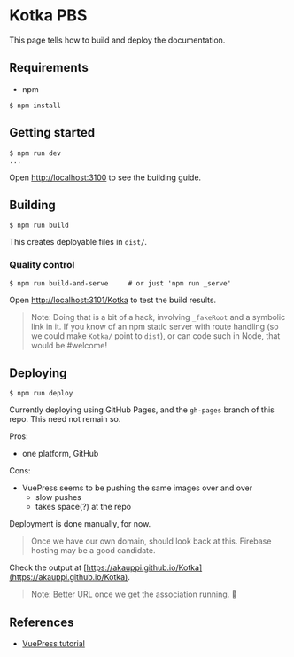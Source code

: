 # Kotka PBS

This page tells how to build and deploy the documentation.


## Requirements

- npm

```
$ npm install
```

## Getting started

```
$ npm run dev
...
```

Open [http://localhost:3100](http://localhost:3100) to see the building guide.


## Building

```
$ npm run build
```

This creates deployable files in `dist/`.

### Quality control

```
$ npm run build-and-serve     # or just 'npm run _serve'
```

Open [http://localhost:3101/Kotka](http://localhost:3101/Kotka) to test the build results.

>Note: Doing that is a bit of a hack, involving `_fakeRoot` and a symbolic link in it. If you know of an npm static server with route handling (so we could make `Kotka/` point to `dist`), or can code such in Node, that would be #welcome!


## Deploying

```
$ npm run deploy
```

Currently deploying using GitHub Pages, and the `gh-pages` branch of this repo. This need not remain so.

Pros:

- one platform, GitHub

Cons:

- VuePress seems to be pushing the same images over and over
  - slow pushes
  - takes space(?) at the repo

Deployment is done manually, for now. 

>Once we have our own domain, should look back at this. Firebase hosting may be a good candidate.

Check the output at [https://akauppi.github.io/Kotka](https://akauppi.github.io/Kotka).

>Note: Better URL once we get the association running. 👟

<!-- 
Once doing CI, see -> https://medium.com/front-end-weekly/ci-cd-with-github-actions-to-deploy-on-github-pages-73e225f8f131
-->

## References

- [VuePress tutorial](https://vuepressbook.com/introduction.html)

